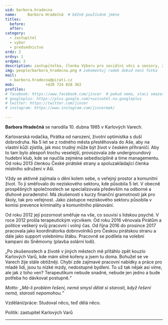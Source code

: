 ```yaml
---
uid: barbora.hradecna
name:     Barbora Hradečná 	# běžně používáné jméno
titles:
  before: 
  after:
category:
  - zastupitel
  - vybor
  - predsednictvo
ordz: 2
ordvy: 1
ordpms: 3
description: zastupitelka, členka Výboru pro sociální věci a seniory, 2. místopředsedkyně Pirátů Karlovy Vary
img: people/barbora_hradecna.png # zakomentuj radek dokud není fotka
mail:
  - barbora.hradecna@pirati.cz
mob:			  +420 724 828 362
profiles:
# facebook: https://www.facebook.com/jincer  # pokud nema, staci smazat tuto radku
# googleplus: https://plus.google.com/+uzivatel.na.googleplus
# twitter: https://twitter.com/jincer
# instagram: https://www.instagram.com/jincermak/ 
   
---
```


**Barbora Hradečná**  se narodila 10. dubna 1985 v Karlových Varech.

Karlovarská rodačka, Pirátka od narození, životní optimistka s duší dobrodruha. Na 5 let se z rodného města přestěhovala do Aše, aby na vlastní kůži zjistila, jak moc trudný může být život v českém příhraničí. Aby to tam bylo alespoň trochu veselejší, provozovala zde undergroundový hudební klub, kde se naučila zejména sebedisciplíně a time managementu. Od roku 2013 členkou České pirátské strany a spoluzakládající členka místního sdružení v Aši.

Vždy se aktivně zajímala o dění kolem sebe, o veřejný prostor a komunitní život. To ji směřovalo do neziskového sektoru, kde působila 5 let. V obecně prospěšných společnostech se specializovala především na odborné a dluhové poradenství. Má zkušenosti s kurzy finanční gramotnosti jak pro školy, tak pro veřejnost. Jako zástupce neziskového sektoru působila v komisi prevence kriminality a komunitního plánování.

Od roku 2012 její pozornost směřuje na vše, co souvisí s lidskou psyché. V roce 2012 prošla terapeutickým výcvikem. Od roku 2016 věnovala Pirátům a politice veškerý svůj pracovní i volný čas. Od října 2016 do prosince 2017 pracovala jako koordinátorka dobrovolníků pro Českou pirátskou stranu a dále jako support volebnímu štábu. Pracovně se podílela na volební kampani do Sněmovny (plavba solární lodi).

„Po zkušenostech a životě v jiných městech mě přitáhlo zpět kouzlo Karlových Varů, kde mám silné kořeny a jsem tu doma. Bohužel se ve Varech žije stále obtížněji. Chybí zde zajímavé pracovní nabídky a práce pro mladé lidi, jsou tu nízké mzdy, nedostupné bydlení. To už tak nějak asi víme, ale jak z toho ven? Terapeutikum nebude snadné, nebude jen jedno a bude potřeba ho dávkovat postupně.“

_Motto: „Má-li problém řešení, nemá smysl dělat si starosti, když řešení nemá, starosti nepomohou.“_

Vzdělání/práce: Studoval něco, teď dělá něco.

Politik: zastupitel Karlových Varů

- - - 
